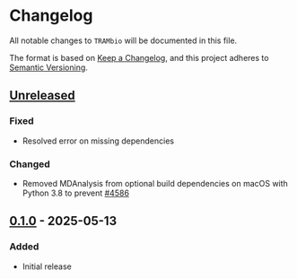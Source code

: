 # Changelog

All notable changes to `TRAMbio` will be documented in this file.

The format is based on [Keep a Changelog](https://keepachangelog.com/en/1.1.0/), and this project adheres to [Semantic Versioning](https://semver.org/spec/v2.0.0.html).

## [Unreleased]

### Fixed

- Resolved error on missing dependencies

### Changed

- Removed MDAnalysis from optional build dependencies on macOS with Python 3.8 to prevent [#4586](https://github.com/MDAnalysis/mdanalysis/issues/4586)

## [0.1.0] - 2025-05-13

### Added

- Initial release

[unreleased]: https://github.com/gate-tec/TRAMbio/compare/v0.1.0...HEAD
[0.1.0]: https://github.com/gate-tec/TRAMbio/compare/5efef2b8b03bfc0415bc84ad5e24ff013e798cf2...v0.1.0
